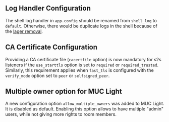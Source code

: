 ## Log Handler Configuration

The shell log handler in `app.config` should be renamed from `shell_log` to `default`.
Otherwise, there would be duplicate logs in the shell because of the [lager removal](https://github.com/esl/MongooseIM/pull/4393).

## CA Certificate Configuration

Providing a CA certificate file (`cacertfile` option) is now mandatory for s2s listeners if the `use_starttls` option is set to `required` or `required_trusted`.
Similarly, this requirement applies when `fast_tls` is configured with the `verify_mode` option set to `peer` or `selfsigned_peer`.

## Multiple owner option for MUC Light

A new configuration option `allow_multiple_owners` was added to MUC Light. It is disabled as default.
Enabling this option allows to have multiple "admin" users, while not giving more rights to room members.
